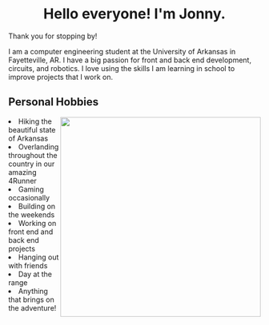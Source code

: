 <!DOCTYPE html>
<html>
<head>
    <h1 align="center">
        <b> Hello everyone! I'm Jonny. </b>
    </h1> 
</head>
<body>
    
Thank you for stopping by!
  
I am a computer engineering student at the University of Arkansas in Fayetteville, AR. 
I have a big passion for front and back end development, circuits, and robotics. 
I love using the skills I am learning in school to improve projects that I work on.

<div>
<h2 align="left">
    Personal Hobbies
</h2>
    <img align="right" width="400" height="400" src="https://i.pinimg.com/originals/86/39/e2/8639e20b60ff7bd1f50e7aeae6dc42e6.jpg">
    <li>Hiking the beautiful state of Arkansas</li>
    <li>Overlanding throughout the country in our amazing 4Runner</li>
    <li>Gaming occasionally</li>
    <li>Building on the weekends</li>
    <li>Working on front end and back end projects</li>
    <li>Hanging out with friends</li>
    <li>Day at the range</li>
    <li>Anything that brings on the adventure!</li>

</div>


</body>
</html>
